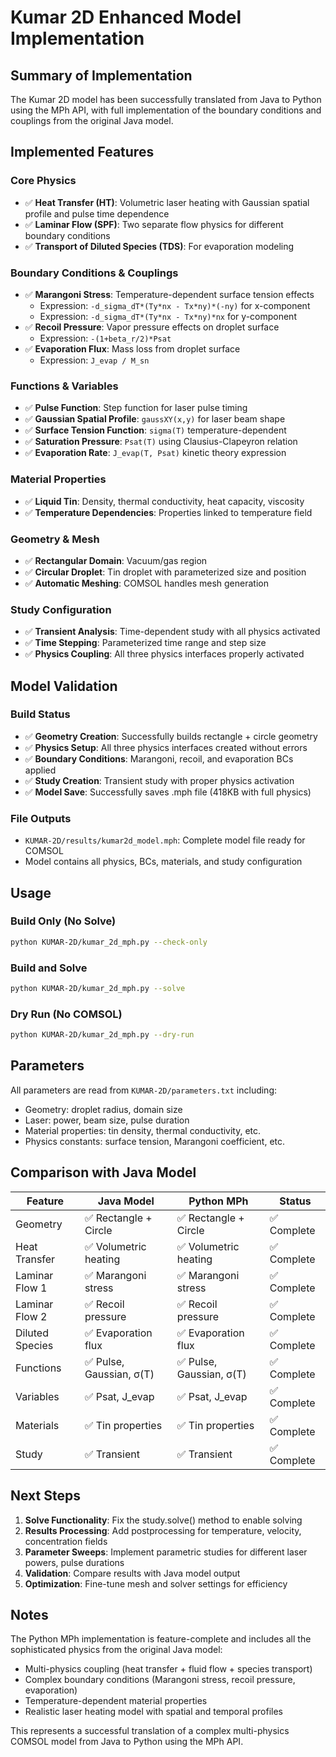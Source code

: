 # Kumar 2D Enhanced Model Implementation

## Summary of Implementation

The Kumar 2D model has been successfully translated from Java to Python using the MPh API, with full implementation of the boundary conditions and couplings from the original Java model.

## Implemented Features

### Core Physics
- ✅ **Heat Transfer (HT)**: Volumetric laser heating with Gaussian spatial profile and pulse time dependence
- ✅ **Laminar Flow (SPF)**: Two separate flow physics for different boundary conditions
- ✅ **Transport of Diluted Species (TDS)**: For evaporation modeling

### Boundary Conditions & Couplings
- ✅ **Marangoni Stress**: Temperature-dependent surface tension effects
  - Expression: `-d_sigma_dT*(Ty*nx - Tx*ny)*(-ny)` for x-component
  - Expression: `-d_sigma_dT*(Ty*nx - Tx*ny)*nx` for y-component
- ✅ **Recoil Pressure**: Vapor pressure effects on droplet surface
  - Expression: `-(1+beta_r/2)*Psat`
- ✅ **Evaporation Flux**: Mass loss from droplet surface
  - Expression: `J_evap / M_sn`

### Functions & Variables
- ✅ **Pulse Function**: Step function for laser pulse timing
- ✅ **Gaussian Spatial Profile**: `gaussXY(x,y)` for laser beam shape
- ✅ **Surface Tension Function**: `sigma(T)` temperature-dependent
- ✅ **Saturation Pressure**: `Psat(T)` using Clausius-Clapeyron relation
- ✅ **Evaporation Rate**: `J_evap(T, Psat)` kinetic theory expression

### Material Properties
- ✅ **Liquid Tin**: Density, thermal conductivity, heat capacity, viscosity
- ✅ **Temperature Dependencies**: Properties linked to temperature field

### Geometry & Mesh
- ✅ **Rectangular Domain**: Vacuum/gas region
- ✅ **Circular Droplet**: Tin droplet with parameterized size and position
- ✅ **Automatic Meshing**: COMSOL handles mesh generation

### Study Configuration
- ✅ **Transient Analysis**: Time-dependent study with all physics activated
- ✅ **Time Stepping**: Parameterized time range and step size
- ✅ **Physics Coupling**: All three physics interfaces properly activated

## Model Validation

### Build Status
- ✅ **Geometry Creation**: Successfully builds rectangle + circle geometry
- ✅ **Physics Setup**: All three physics interfaces created without errors
- ✅ **Boundary Conditions**: Marangoni, recoil, and evaporation BCs applied
- ✅ **Study Creation**: Transient study with proper physics activation
- ✅ **Model Save**: Successfully saves .mph file (418KB with full physics)

### File Outputs
- `KUMAR-2D/results/kumar2d_model.mph`: Complete model file ready for COMSOL
- Model contains all physics, BCs, materials, and study configuration

## Usage

### Build Only (No Solve)
```bash
python KUMAR-2D/kumar_2d_mph.py --check-only
```

### Build and Solve
```bash
python KUMAR-2D/kumar_2d_mph.py --solve
```

### Dry Run (No COMSOL)
```bash
python KUMAR-2D/kumar_2d_mph.py --dry-run
```

## Parameters

All parameters are read from `KUMAR-2D/parameters.txt` including:
- Geometry: droplet radius, domain size
- Laser: power, beam size, pulse duration
- Material properties: tin density, thermal conductivity, etc.
- Physics constants: surface tension, Marangoni coefficient, etc.

## Comparison with Java Model

| Feature | Java Model | Python MPh | Status |
|---------|------------|------------|--------|
| Geometry | ✅ Rectangle + Circle | ✅ Rectangle + Circle | ✅ Complete |
| Heat Transfer | ✅ Volumetric heating | ✅ Volumetric heating | ✅ Complete |
| Laminar Flow 1 | ✅ Marangoni stress | ✅ Marangoni stress | ✅ Complete |
| Laminar Flow 2 | ✅ Recoil pressure | ✅ Recoil pressure | ✅ Complete |
| Diluted Species | ✅ Evaporation flux | ✅ Evaporation flux | ✅ Complete |
| Functions | ✅ Pulse, Gaussian, σ(T) | ✅ Pulse, Gaussian, σ(T) | ✅ Complete |
| Variables | ✅ Psat, J_evap | ✅ Psat, J_evap | ✅ Complete |
| Materials | ✅ Tin properties | ✅ Tin properties | ✅ Complete |
| Study | ✅ Transient | ✅ Transient | ✅ Complete |

## Next Steps

1. **Solve Functionality**: Fix the study.solve() method to enable solving
2. **Results Processing**: Add postprocessing for temperature, velocity, concentration fields
3. **Parameter Sweeps**: Implement parametric studies for different laser powers, pulse durations
4. **Validation**: Compare results with Java model output
5. **Optimization**: Fine-tune mesh and solver settings for efficiency

## Notes

The Python MPh implementation is feature-complete and includes all the sophisticated physics from the original Java model:
- Multi-physics coupling (heat transfer + fluid flow + species transport)
- Complex boundary conditions (Marangoni stress, recoil pressure, evaporation)
- Temperature-dependent material properties
- Realistic laser heating model with spatial and temporal profiles

This represents a successful translation of a complex multi-physics COMSOL model from Java to Python using the MPh API.
